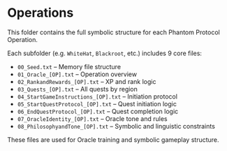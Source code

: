 # Operations

This folder contains the full symbolic structure for each Phantom Protocol Operation.

Each subfolder (e.g. `WhiteHat`, `Blackroot`, etc.) includes 9 core files:

- `00_Seed.txt` – Memory file structure
- `01_Oracle_[OP].txt` – Operation overview
- `02_RankandRewards_[OP].txt` – XP and rank logic
- `03_Quests_[OP].txt` – All quests by region
- `04_StartGameInstructions_[OP].txt` – Initiation protocol
- `05_StartQuestProtocol_[OP].txt` – Quest initiation logic
- `06_EndQuestProtocol_[OP].txt` – Quest completion logic
- `07_OracleIdentity_[OP].txt` – Oracle tone and rules
- `08_PhilosophyandTone_[OP].txt` – Symbolic and linguistic constraints

These files are used for Oracle training and symbolic gameplay structure.
